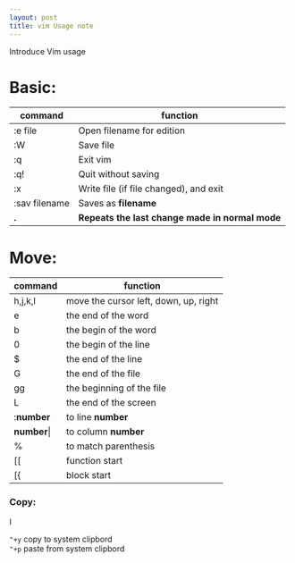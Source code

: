 ```yaml
---
layout: post
title: vim Usage note
---
```

Introduce Vim usage  
<!--more-->

Basic:
===

   command       |  function  
---------------  |  --------------------    
:e file       | Open filename for edition   
:W            | Save file   
:q            | Exit vim  
:q!           | Quit without saving    
:x            | Write file (if file changed), and exit    
:sav filename | Saves as **filename**   
**.**         | **Repeats the last change made in normal mode**


Move:
===

 command | function  
  ---------------- | --------------------------------------------------|
  h,j,k,l | move the cursor left, down, up, right
  e | the end of the word
  b | the begin of the word
  0 | the begin of the line
  $ | the end of the line
  G | the end of the file
  gg| the beginning of the file
  L | the end of the screen
  :**number** | to line **number**
  **number**\| | to column **number**
  % | to match parenthesis
  [[ | function start
  [{ | block start   
  
  
  ### Copy:
  I


  `"+y` copy to system clipbord  
  `"+p` paste from system clipbord
  
  
  